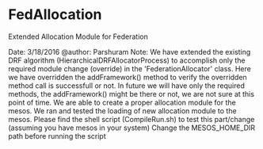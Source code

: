 # FedAllocation
Extended Allocation Module for Federation

Date: 3/18/2016
@author: Parshuram
Note: We have extended the existing DRF algorithm (HierarchicalDRFAllocatorProcess) to accomplish only the required module change (override) in the 'FederationAllocator' class. Here we have overridden the addFramework() method to verify the overridden method call is successfull or not. In future we will have only the required methods, the addFramework() might be there or not, we are not sure at this point of time. We are able to create a proper allocation module for the mesos. We ran and tested the loading of new allocation module to the mesos.
Please find the shell script (CompileRun.sh) to test this part/change (assuming you have mesos in your system)
Change the MESOS_HOME_DIR path before running the script
